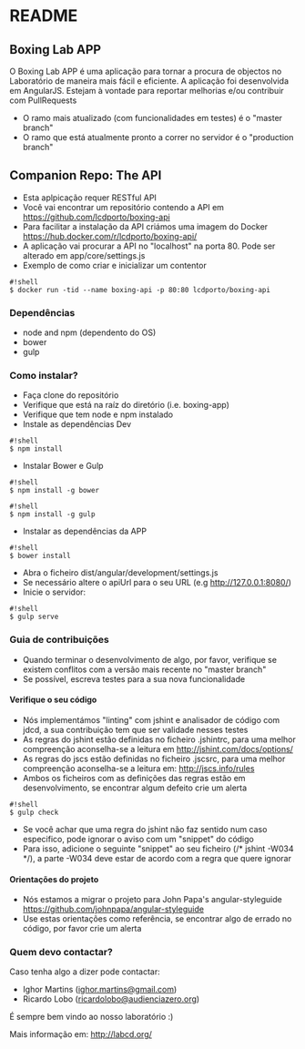 # README #

## Boxing Lab APP ##

O Boxing Lab APP é uma aplicação para tornar a procura de objectos no Laboratório de maneira mais fácil e eficiente.
A aplicação foi desenvolvida em AngularJS.
Estejam à vontade para reportar melhorias e/ou contribuir com PullRequests

* O ramo mais atualizado (com funcionalidades em testes) é o "master branch"
* O ramo que está atualmente pronto a correr no servidor é o "production branch"

## Companion Repo: The API ##

* Esta aplpicação requer RESTful API
* Você vai encontrar um repositório contendo a API em https://github.com/lcdporto/boxing-api
* Para facilitar a instalação da API criámos uma imagem do Docker https://hub.docker.com/r/lcdporto/boxing-api/
* A aplicação vai procurar a API no "localhost" na porta 80. Pode ser alterado em app/core/settings.js
* Exemplo de como criar e inicializar um contentor

```
#!shell
$ docker run -tid --name boxing-api -p 80:80 lcdporto/boxing-api
```
### Dependências ###

* node and npm (dependento do OS)
* bower
* gulp

### Como instalar? ###

* Faça clone do repositório
* Verifique que está na raíz do diretório (i.e. boxing-app)
* Verifique que tem node e npm instalado
* Instale as dependências Dev

```
#!shell
$ npm install
```

* Instalar Bower e Gulp 

```
#!shell
$ npm install -g bower
```

```
#!shell
$ npm install -g gulp
```

* Instalar as dependências da APP

```
#!shell
$ bower install
```

* Abra o ficheiro dist/angular/development/settings.js
* Se necessário altere o apiUrl para o seu URL (e.g http://127.0.0.1:8080/)
* Inicie o servidor:

```
#!shell
$ gulp serve
```

### Guia de contribuições ###

* Quando terminar o desenvolvimento de algo, por favor, verifique se existem conflitos com a versão mais recente no "master branch"
* Se possível, escreva testes para a sua nova funcionalidade

#### Verifique o seu código ####

* Nós implementámos "linting" com jshint e analisador de código com jdcd, a sua contribuição tem que ser validade nesses testes
* As regras do jshint estão definidas no ficheiro .jshintrc, para uma melhor compreenção aconselha-se a leitura em http://jshint.com/docs/options/
* As regras do jscs estão definidas no ficheiro .jscsrc, para uma melhor compreenção aconselha-se a leitura em: http://jscs.info/rules
* Ambos os ficheiros com as definições das regras estão em desenvolvimento, se encontrar algum defeito crie um alerta

```
#!shell
$ gulp check
```

* Se você achar que uma regra do jshint não faz sentido num caso especifico, pode ignorar o aviso com um "snippet" do código
* Para isso, adicione o seguinte "snippet" ao seu ficheiro (/* jshint -W034 */), a parte -W034 deve estar de acordo com a regra que quere ignorar

#### Orientações do projeto ####

* Nós estamos a migrar o projeto para John Papa's angular-styleguide https://github.com/johnpapa/angular-styleguide
* Use estas orientações como referência, se encontrar algo de errado no código, por favor crie um alerta

### Quem devo contactar? ###

Caso tenha algo a dizer pode contactar:

* Ighor Martins (ighor.martins@gmail.com)
* Ricardo Lobo (ricardolobo@audienciazero.org)

É sempre bem vindo ao nosso laboratório :)

Mais informação em: http://labcd.org/
